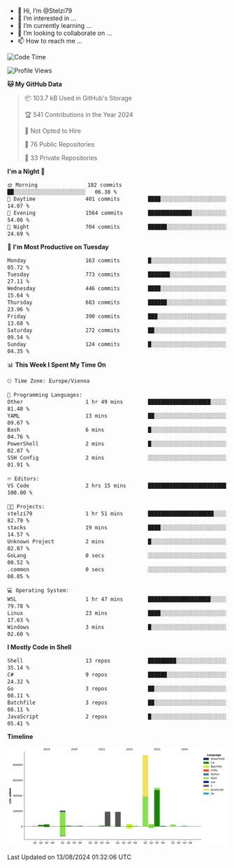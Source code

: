 - 👋 Hi, I’m @Stelzi79
- 👀 I’m interested in ...
- 🌱 I’m currently learning ...
- 💞️ I’m looking to collaborate on ...
- 📫 How to reach me ...

<!--START_SECTION:waka-->
![Code Time](http://img.shields.io/badge/Code%20Time-1%2C018%20hrs%204%20mins-blue)

![Profile Views](http://img.shields.io/badge/Profile%20Views-0-blue)

**🐱 My GitHub Data** 

> 📦 103.7 kB Used in GitHub's Storage 
 > 
> 🏆 541 Contributions in the Year 2024
 > 
> 🚫 Not Opted to Hire
 > 
> 📜 76 Public Repositories 
 > 
> 🔑 33 Private Repositories 
 > 
**I'm a Night 🦉** 

```text
🌞 Morning                182 commits         ██░░░░░░░░░░░░░░░░░░░░░░░   06.38 % 
🌆 Daytime                401 commits         ████░░░░░░░░░░░░░░░░░░░░░   14.07 % 
🌃 Evening                1564 commits        ██████████████░░░░░░░░░░░   54.86 % 
🌙 Night                  704 commits         ██████░░░░░░░░░░░░░░░░░░░   24.69 % 
```
📅 **I'm Most Productive on Tuesday** 

```text
Monday                   163 commits         █░░░░░░░░░░░░░░░░░░░░░░░░   05.72 % 
Tuesday                  773 commits         ███████░░░░░░░░░░░░░░░░░░   27.11 % 
Wednesday                446 commits         ████░░░░░░░░░░░░░░░░░░░░░   15.64 % 
Thursday                 683 commits         ██████░░░░░░░░░░░░░░░░░░░   23.96 % 
Friday                   390 commits         ███░░░░░░░░░░░░░░░░░░░░░░   13.68 % 
Saturday                 272 commits         ██░░░░░░░░░░░░░░░░░░░░░░░   09.54 % 
Sunday                   124 commits         █░░░░░░░░░░░░░░░░░░░░░░░░   04.35 % 
```


📊 **This Week I Spent My Time On** 

```text
🕑︎ Time Zone: Europe/Vienna

💬 Programming Languages: 
Other                    1 hr 49 mins        ████████████████████░░░░░   81.40 % 
YAML                     13 mins             ██░░░░░░░░░░░░░░░░░░░░░░░   09.67 % 
Bash                     6 mins              █░░░░░░░░░░░░░░░░░░░░░░░░   04.76 % 
PowerShell               2 mins              █░░░░░░░░░░░░░░░░░░░░░░░░   02.07 % 
SSH Config               2 mins              ░░░░░░░░░░░░░░░░░░░░░░░░░   01.91 % 

🔥 Editors: 
VS Code                  2 hrs 15 mins       █████████████████████████   100.00 % 

🐱‍💻 Projects: 
stelzi79                 1 hr 51 mins        █████████████████████░░░░   82.79 % 
stacks                   19 mins             ████░░░░░░░░░░░░░░░░░░░░░   14.57 % 
Unknown Project          2 mins              █░░░░░░░░░░░░░░░░░░░░░░░░   02.07 % 
GoLang                   0 secs              ░░░░░░░░░░░░░░░░░░░░░░░░░   00.52 % 
.common                  0 secs              ░░░░░░░░░░░░░░░░░░░░░░░░░   00.05 % 

💻 Operating System: 
WSL                      1 hr 47 mins        ████████████████████░░░░░   79.78 % 
Linux                    23 mins             ████░░░░░░░░░░░░░░░░░░░░░   17.63 % 
Windows                  3 mins              █░░░░░░░░░░░░░░░░░░░░░░░░   02.60 % 
```

**I Mostly Code in Shell** 

```text
Shell                    13 repos            █████████░░░░░░░░░░░░░░░░   35.14 % 
C#                       9 repos             ██████░░░░░░░░░░░░░░░░░░░   24.32 % 
Go                       3 repos             ██░░░░░░░░░░░░░░░░░░░░░░░   08.11 % 
Batchfile                3 repos             ██░░░░░░░░░░░░░░░░░░░░░░░   08.11 % 
JavaScript               2 repos             █░░░░░░░░░░░░░░░░░░░░░░░░   05.41 % 
```



**Timeline**

![Lines of Code chart](https://raw.githubusercontent.com/Stelzi79/Stelzi79/main/assets/bar_graph.png)


 Last Updated on 13/08/2024 01:32:06 UTC
<!--END_SECTION:waka-->

<!---
Stelzi79/Stelzi79 is a ✨ special ✨ repository because its `README.md` (this file) appears on your GitHub profile.
You can click the Preview link to take a look at your changes.
--->
